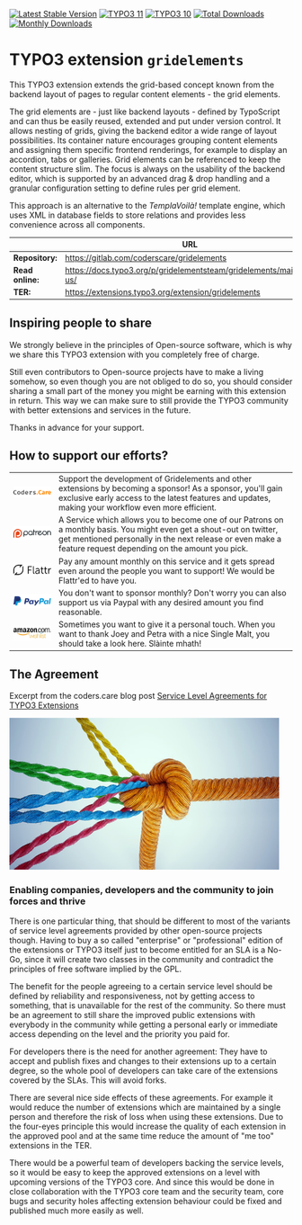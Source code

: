 [![Latest Stable Version](https://poser.pugx.org/gridelementsteam/gridelements/v/stable)](https://extensions.typo3.org/extension/gridelements/)
[![TYPO3 11](https://img.shields.io/badge/TYPO3-11-orange.svg?style=flat-square)](https://get.typo3.org/version/11)
[![TYPO3 10](https://img.shields.io/badge/TYPO3-10-orange.svg?style=flat-square)](https://get.typo3.org/version/10)
[![Total Downloads](https://poser.pugx.org/gridelementsteam/gridelements/d/total)](https://packagist.org/packages/gridelementsteam/gridelements)
[![Monthly Downloads](https://poser.pugx.org/gridelementsteam/gridelements/d/monthly)](https://packagist.org/packages/gridelementsteam/gridelements)

# TYPO3 extension `gridelements`

This TYPO3 extension extends the grid-based concept known from the backend
layout of pages to regular content elements - the grid elements.

The grid elements are - just like backend layouts - defined by TypoScript and
can thus be easily reused, extended and put under version control. It allows
nesting of grids, giving the backend editor a wide range of layout
possibilities. Its container nature encourages grouping content elements and
assigning them specific frontend renderings, for example to display an
accordion, tabs or galleries. Grid elements can be referenced to keep the
content structure slim. The focus is always on the usability of the backend
editor, which is supported by an advanced drag & drop handling and a granular
configuration setting to define rules per grid element.

This approach is an alternative to the *TemplaVoilà!* template engine, which
uses XML in database fields to store relations and provides less convenience
across all components.

|                  | URL                                                                |
|------------------|--------------------------------------------------------------------|
| **Repository:**  | https://gitlab.com/coderscare/gridelements                         |
| **Read online:** | https://docs.typo3.org/p/gridelementsteam/gridelements/main/en-us/ |
| **TER:**         | https://extensions.typo3.org/extension/gridelements                |

<!-- Markdown link & img dfn's -->
[coders.care-url]: https://coders.care/for/crowdfunding/gridelements
[patreon-url]: https://www.patreon.com/cybercraft
[flattr-url]: https://www.flattr.com/@Cybercraft
[paypal-url]: https://www.paypal.me/cybercraftsponsoring/50
[amazon-url]: https://www.amazon.de/gp/registry/wishlist/2I80GX9ZSMYXX
[documentation-url]: https://docs.typo3.org/typo3cms/extensions/gridelements
[blog-url]: https://coders.care/blog/article/service-level-agreements-for-typo3-extensions

## Inspiring people to share

We strongly believe in the principles of Open-source software, which is why we share this TYPO3 extension with you completely free of charge.

Still even contributors to Open-source projects have to make a living somehow, so even though you are not obliged to do so, you should consider sharing a small part of the money you might be earning with this extension in return. This way we can make sure to still provide the TYPO3 community with better extensions and services in the future.

Thanks in advance for your support.

## How to support our efforts?

|                      |                       |
|:---------------------------|:--------------------------------|
| [![CodersCareLogo](Documentation/Images/Sponsoring/CodersCareLogo.png)][coders.care-url]              | Support the development of Gridelements and other extensions by becoming a sponsor! As a sponsor, you'll gain exclusive early access to the latest features and updates, making your workflow even more efficient.              |
| [![PatreonLogo](Documentation/Images/Sponsoring/PatreonLogo.png)][patreon-url]                  | A Service which allows you to become one of our Patrons on a monthly basis. You might even get a shout-out on twitter, get mentioned personally in the next release or even make a feature request depending on the amount you pick.                                  |
| [![FlattrLogo](Documentation/Images/Sponsoring/FlattrLogo.png)][flattr-url]                         | Pay any amount monthly on this service and it gets spread even around the people you want to support! We would be Flattr'ed to have you.                    |
| [![PaypalLogo](Documentation/Images/Sponsoring/PaypalLogo.png)][paypal-url]                       | You don't want to sponsor monthly? Don't worry you can also support us via Paypal with any desired amount you find reasonable.                        |
| [![AmazonWishlistLogo](Documentation/Images/Sponsoring/AmazonLogo.png)][amazon-url]                       | Sometimes you want to give it a personal touch. When you want to thank Joey and Petra with a nice Single Malt, you should take a look here. Slàinte mhath!                  |

## The Agreement

Excerpt from the coders.care blog post [Service Level Agreements for TYPO3 Extensions][blog-url]

![Big Orange rope pulling several colorful small ropes](Documentation/Images/Sponsoring/Why.jpg)
### Enabling companies, developers and the community to join forces and thrive
There is one particular thing, that should be different to most of the variants of service level agreements provided by other open-source projects though. Having to buy a so called "enterprise" or "professional" edition of the extensions or TYPO3 itself just to become entitled for an SLA is a No-Go, since it will create two classes in the community and contradict the principles of free software implied by the GPL.

The benefit for the people agreeing to a certain service level should be defined by reliability and responsiveness, not by getting access to something, that is unavailable for the rest of the community. So there must be an agreement to still share the improved public extensions with everybody in the community while getting a personal early or immediate access depending on the level and the priority you paid for.

For developers there is the need for another agreement: They have to accept and publish fixes and changes to their extensions up to a certain degree, so the whole pool of developers can take care of the extensions covered by the SLAs. This will avoid forks.

There are several nice side effects of these agreements. For example it would reduce the number of extensions which are maintained by a single person and therefore the risk of loss when using these extensions. Due to the four-eyes principle this would increase the quality of each extension in the approved pool and at the same time reduce the amount of "me too" extensions in the TER.

There would be a powerful team of developers backing the service levels, so it would be easy to keep the approved extensions on a level with upcoming versions of the TYPO3 core. And since this would be done in close collaboration with the TYPO3 core team and the security team, core bugs and security holes affecting extension behaviour could be fixed and published much more easily as well.
